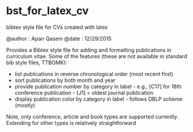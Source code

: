 # bst_for_latex_cv

bibtex style file for CVs created with latex

@author : Apan Qasem
@date : 12/29/2015

Provides a Bibtex style file for adding and formatting publications in curriculum vitae. 
Some of the features (these are not available in standard bib style files, TTBOMK): 

   - list publications in reverse chronological order (most recent first)
   - sort publications by both month and year
   - provide publication number by category in label
         - e.g., [C17] for 18th conference publication
         - [J1] = oldest journal publication
   - display publication color by category in label
         - follows DBLP scheme (mostly)

Note, only conference, article and book types are supported currently. Extending for other 
types is relatively straightforward
 
